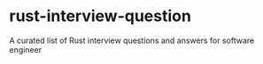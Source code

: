 # rust-interview-question
A curated list of Rust interview questions and answers for software engineer
